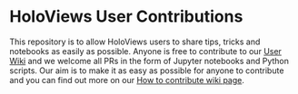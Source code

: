 # HoloViews User Contributions

This repository is to allow HoloViews users to share tips, tricks and
notebooks as easily as possible. Anyone is free to contribute to our
[User Wiki]() and we welcome all PRs in the form of Jupyter notebooks
and Python scripts. Our aim is to make it as easy as possible for anyone
to contribute and you can find out more on our [How to contribute wiki
page](https://github.com/ioam/holoviews-contrib/wiki/How%20to%20contribute).

